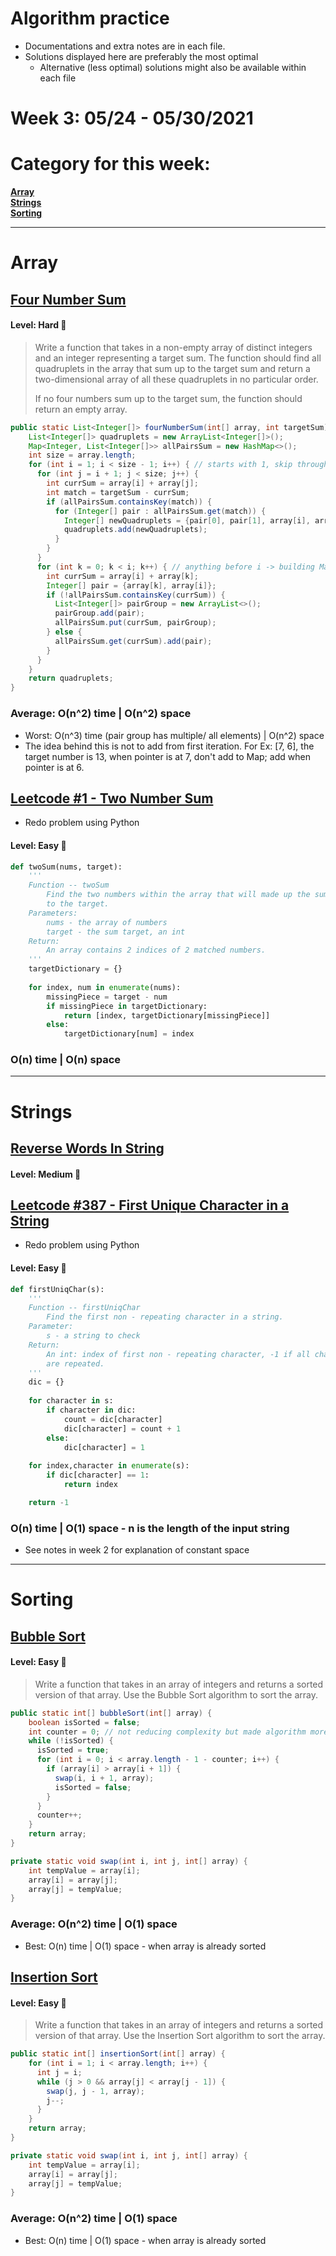 # Algorithm practice

* Documentations and extra notes are in each file.
* Solutions displayed here are preferably the most optimal
    * Alternative (less optimal) solutions might also be available within each 
    file

# Week 3: 05/24 - 05/30/2021

# Category for this week: 
**[Array](#array)**<br>
**[Strings](#strings)**<br>
**[Sorting](#sorting)**<br>


---

# Array

## [Four Number Sum](Arrays/src/main/java/FourNumSum.java)

#### Level: Hard 📕

> Write a function that takes in a non-empty array of distinct integers and an integer representing a target sum. The function should find all quadruplets in the array that sum up to the target sum and return a two-dimensional array of all these quadruplets in no particular order.
>
> If no four numbers sum up to the target sum, the function should return an empty array.

```java
public static List<Integer[]> fourNumberSum(int[] array, int targetSum) {
    List<Integer[]> quadruplets = new ArrayList<Integer[]>();
    Map<Integer, List<Integer[]>> allPairsSum = new HashMap<>();
    int size = array.length;
    for (int i = 1; i < size - 1; i++) { // starts with 1, skip through 1st iteration
      for (int j = i + 1; j < size; j++) {
        int currSum = array[i] + array[j];
        int match = targetSum - currSum;
        if (allPairsSum.containsKey(match)) {
          for (Integer[] pair : allPairsSum.get(match)) {
            Integer[] newQuadruplets = {pair[0], pair[1], array[i], array[j]};
            quadruplets.add(newQuadruplets);
          }
        }
      }
      for (int k = 0; k < i; k++) { // anything before i -> building Map steps
        int currSum = array[i] + array[k];
        Integer[] pair = {array[k], array[i]};
        if (!allPairsSum.containsKey(currSum)) {
          List<Integer[]> pairGroup = new ArrayList<>();
          pairGroup.add(pair);
          allPairsSum.put(currSum, pairGroup);
        } else {
          allPairsSum.get(currSum).add(pair);
        }
      }
    }
    return quadruplets;
}
```
### Average: O(n^2) time | O(n^2) space
* Worst: O(n^3) time (pair group has multiple/ all elements) | O(n^2) space
* The idea behind this is not to add from first iteration. For Ex: [7, 6], the
target number is 13, when pointer is at 7, don't add to Map; add when pointer is
at 6.

## [Leetcode #1 - Two Number Sum](https://leetcode.com/problems/two-sum/)
* Redo problem using Python

#### Level: Easy 📗

```python
def twoSum(nums, target):
    '''
    Function -- twoSum
        Find the two numbers within the array that will made up the sum equaling
        to the target.
    Parameters:
        nums - the array of numbers
        target - the sum target, an int
    Return: 
        An array contains 2 indices of 2 matched numbers.
    '''
    targetDictionary = {}
    
    for index, num in enumerate(nums):
        missingPiece = target - num
        if missingPiece in targetDictionary:
            return [index, targetDictionary[missingPiece]]
        else:
            targetDictionary[num] = index
```

### O(n) time | O(n) space

---

# Strings

## [Reverse Words In String](Strings/src/main/java/ReverseWordsInString.java)

#### Level: Medium 📘

## [Leetcode #387 - First Unique Character in a String](https://leetcode.com/problems/first-unique-character-in-a-string/)
* Redo problem using Python

#### Level: Easy 📗

```python
def firstUniqChar(s):
    '''
    Function -- firstUniqChar
        Find the first non - repeating character in a string.
    Parameter:
        s - a string to check
    Return: 
        An int: index of first non - repeating character, -1 if all characters
        are repeated.
    '''
    dic = {}
            
    for character in s:
        if character in dic:
            count = dic[character]
            dic[character] = count + 1
        else:
            dic[character] = 1
                
    for index,character in enumerate(s):
        if dic[character] == 1:
            return index

    return -1
```

### O(n) time | O(1) space - n is the length of the input string
* See notes in week 2 for explanation of constant space

---

# Sorting

## [Bubble Sort](Sortings/src/main/java/BubbleSort.java)

#### Level: Easy 📗

> Write a function that takes in an array of integers and returns a sorted version of that array. Use the Bubble Sort algorithm to sort the array.

```java
public static int[] bubbleSort(int[] array) {
    boolean isSorted = false;
    int counter = 0; // not reducing complexity but made algorithm more efficient
    while (!isSorted) {
      isSorted = true;
      for (int i = 0; i < array.length - 1 - counter; i++) {
        if (array[i] > array[i + 1]) {
          swap(i, i + 1, array);
          isSorted = false;
        }
      }
      counter++;
    }
    return array;
}

private static void swap(int i, int j, int[] array) {
    int tempValue = array[i];
    array[i] = array[j];
    array[j] = tempValue;
}
```

### Average: O(n^2) time | O(1) space
* Best: O(n) time | O(1) space - when array is already sorted

## [Insertion Sort](Sortings/src/main/java/InsertionSort.java)

#### Level: Easy 📗

> Write a function that takes in an array of integers and returns a sorted version of that array. Use the Insertion Sort algorithm to sort the array.

```java
public static int[] insertionSort(int[] array) {
    for (int i = 1; i < array.length; i++) {
      int j = i;
      while (j > 0 && array[j] < array[j - 1]) {
        swap(j, j - 1, array);
        j--;
      }
    }
    return array;
}

private static void swap(int i, int j, int[] array) {
    int tempValue = array[i];
    array[i] = array[j];
    array[j] = tempValue;
}
```

### Average: O(n^2) time | O(1) space
* Best: O(n) time | O(1) space - when array is already sorted